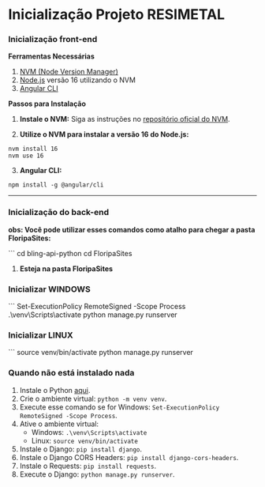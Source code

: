 # Inicialização Projeto RESIMETAL

### Inicialização front-end

**Ferramentas Necessárias**

1. [NVM (Node Version Manager)](https://github.com/nvm-sh/nvm#installing-and-updating)
2. [Node.js](https://nodejs.org/) versão 16 utilizando o NVM
3. [Angular CLI](https://angular.io/cli)

**Passos para Instalação**

1. **Instale o NVM:**
   Siga as instruções no [repositório oficial do NVM](https://github.com/nvm-sh/nvm#installing-and-updating).

2. **Utilize o NVM para instalar a versão 16 do Node.js:**

```
nvm install 16
nvm use 16
```

3. **Angular CLI:**
```
npm install -g @angular/cli
```

***


### Inicialização do back-end

**obs: Você pode utilizar esses comandos como atalho para chegar a pasta FloripaSites:**

​```
cd bling-api-python
cd FloripaSites

1. **Esteja na pasta FloripaSites**

### Inicializar WINDOWS

​```
Set-ExecutionPolicy RemoteSigned -Scope Process
.\venv\Scripts\activate
python manage.py runserver

### Inicializar LINUX

​```
source venv/bin/activate
python manage.py runserver

### Quando não está instalado nada

1. Instale o Python [aqui](https://www.python.org/downloads).
2. Crie o ambiente virtual: `python -m venv venv`.
3. Execute esse comando se for Windows: `Set-ExecutionPolicy RemoteSigned -Scope Process`.
4. Ative o ambiente virtual:
   - Windows: `.\venv\Scripts\activate`
   - Linux: `source venv/bin/activate`
5. Instale o Django: `pip install django`.
6. Instale o Django CORS Headers: `pip install django-cors-headers`.
7. Instale o Requests: `pip install requests`.
8. Execute o Django: `python manage.py runserver`.
